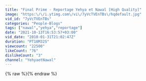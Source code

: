 ```yaml
---
title: "Final Prime - Reportage Yehya et Nawal [High Quality]"
image: "https:\/\/i.ytimg.com\/vi\/7yVcTVEnTBs\/hqdefault.jpg"
vid_id: "7yVcTVEnTBs"
categories: "People-Blogs"
tags: ["nawal","yehya","reportage"]
date: "2021-10-13T16:53:57+03:00"
vid_date: "2010-01-31T21:02:47Z"
duration: "PT10M32S"
viewcount: "22500"
likeCount: "76"
dislikeCount: "3"
channel: "YehyaetNawal"
---
```

{% raw %}{% endraw %}
